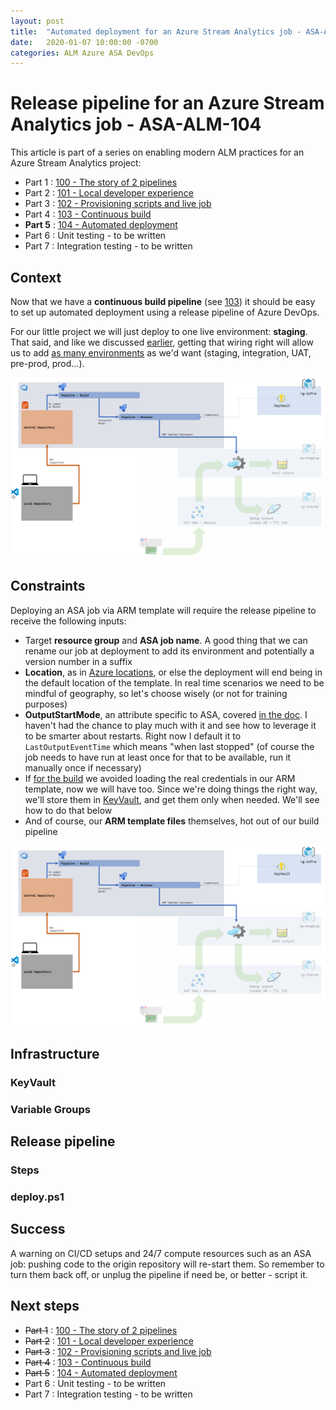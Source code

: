 ```yaml
---
layout: post
title:  "Automated deployment for an Azure Stream Analytics job - ASA-ALM-104"
date:   2020-01-07 10:00:00 -0700
categories: ALM Azure ASA DevOps
---
```


# Release pipeline for an Azure Stream Analytics job - ASA-ALM-104

This article is part of a series on enabling modern ALM practices for an Azure Stream Analytics project:

- Part 1 : [100 - The story of 2 pipelines](https://www.eiden.ca/asa-alm-100/)
- Part 2 : [101 - Local developer experience](https://www.eiden.ca/asa-alm-101/)
- Part 3 : [102 - Provisioning scripts and live job](https://www.eiden.ca/asa-alm-102/)
- Part 4 : [103 - Continuous build](https://www.eiden.ca/asa-alm-103/)
- **Part 5** : [104 - Automated deployment](https://www.eiden.ca/asa-alm-104/)
- Part 6 : Unit testing - to be written
- Part 7 : Integration testing - to be written

## Context

Now that we have a **continuous build pipeline** (see [103](https://www.eiden.ca/asa-alm-103/)) it should be easy to set up automated deployment using a release pipeline of Azure DevOps. 

For our little project we will just deploy to one live environment: **staging**. That said, and like we discussed [earlier](https://www.eiden.ca/asa-alm-100/), getting that wiring right will allow us to add [as many environments](https://docs.microsoft.com/en-us/azure/devops/pipelines/release/define-multistage-release-process?view=azure-devops) as we'd want (staging, integration, UAT, pre-prod, prod...).

![Illustration of our dev pipeline](https://github.com/Fleid/fleid.github.io/blob/master/_posts/201912_asa_alm101/asa_alm103.png?raw=true)

## Constraints

Deploying an ASA job via ARM template will require the release pipeline to receive the following inputs:

- Target **resource group** and **ASA job name**. A good thing that we can rename our job at deployment to add its environment and potentially a version number in a suffix
- **Location**, as in [Azure locations](https://azure.microsoft.com/en-us/global-infrastructure/locations/), or else the deployment will end being in the default location of the template. In real time scenarios we need to be mindful of geography, so let's choose wisely (or not for training purposes)
- **OutputStartMode**, an attribute specific to ASA, covered [in the doc](https://docs.microsoft.com/en-us/azure/stream-analytics/start-job). I haven't had the chance to play much with it and see how to leverage it to be smarter about restarts. Right now I default it to `LastOutputEventTime` which means "when last stopped" (of course the job needs to have run at least once for that to be available, run it manually once if necessary)
- If [for the build](https://www.eiden.ca/asa-alm-103/) we avoided loading the real credentials in our ARM template, now we will have too. Since we're doing things the right way, we'll store them in [KeyVault](https://azure.microsoft.com/en-us/services/key-vault/), and get them only when needed. We'll see how to do that below
- And of course, our **ARM template files** themselves, hot out of our build pipeline

![Focus on the release pipeline](https://github.com/Fleid/fleid.github.io/blob/master/_posts/201912_asa_alm101/asa_alm103.png?raw=true)

## Infrastructure

### KeyVault

### Variable Groups

## Release pipeline

### Steps

### deploy.ps1

## Success

A warning on CI/CD setups and 24/7 compute resources such as an ASA job: pushing code to the origin repository will re-start them. So remember to turn them back off, or unplug the pipeline if need be, or better - script it.

## Next steps

- ~~Part 1~~ : [100 - The story of 2 pipelines](https://www.eiden.ca/asa-alm-100/)
- ~~Part 2~~ : [101 - Local developer experience](https://www.eiden.ca/asa-alm-101/)
- ~~Part 3~~ : [102 - Provisioning scripts and live job](https://www.eiden.ca/asa-alm-102/)
- ~~Part 4~~ : [103 - Continuous build](https://www.eiden.ca/asa-alm-103/)
- ~~Part 5~~ : [104 - Automated deployment](https://www.eiden.ca/asa-alm-104/)
- Part 6 : Unit testing - to be written
- Part 7 : Integration testing - to be written
